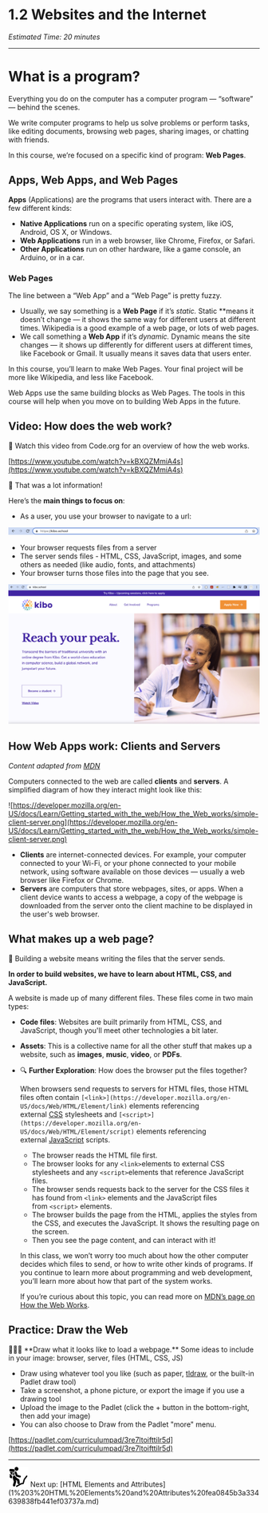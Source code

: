 # 1.2 Websites and the Internet

*Estimated Time: 20 minutes*

---

# What is a program?

Everything you do on the computer has a computer program — “software” — behind the scenes.

We write computer programs to help us solve problems or perform tasks, like editing documents, browsing web pages, sharing images, or chatting with friends.

In this course, we’re focused on a specific kind of program: **Web Pages**.

## Apps, Web Apps, and Web Pages

**Apps** (Applications) are the programs that users interact with. There are a few different kinds:

- **Native Applications** run on a specific operating system, like iOS, Android, OS X, or Windows.
- **Web Applications** run in a web browser, like Chrome, Firefox, or Safari.
- **Other Applications** run on other hardware, like a game console, an Arduino, or in a car.

### **Web Pages**

The line between a “Web App” and a “Web Page” is pretty fuzzy. 

- Usually, we say something is a **Web Page** if it’s *static.* Static **means it doesn’t change — it shows the same way for different users at different times. Wikipedia is a good example of a web page, or lots of web pages.
- We call something a **Web App** if it’s *dynamic.* Dynamic means the site changes — it shows up differently for different users at different times, like Facebook or Gmail. It usually means it saves data that users enter.

In this course, you’ll learn to make Web Pages. Your final project will be more like Wikipedia, and less like Facebook. 

Web Apps use the same building blocks as Web Pages. The tools in this course will help when you move on to building Web Apps in the future.

## Video: How does the web work?

<aside>
🎥 Watch this video from Code.org for an overview of how the web works.

</aside>

[https://www.youtube.com/watch?v=kBXQZMmiA4s](https://www.youtube.com/watch?v=kBXQZMmiA4s)

<aside>
🤯 That was a lot information!

Here’s the **main things to focus on**:

- As a user, you use your browser to navigate to a url:

![Screenshot 2022-04-11 at 18.25.20.png](1%202%20Websites%20and%20the%20Internet%20f94c96f07ae9482fa93b341bf1bec0b7/Screenshot_2022-04-11_at_18.25.20.png)

- Your browser requests files from a server
- The server sends files - HTML, CSS, JavaScript, images, and some others as needed (like audio, fonts, and attachments)
- Your browser turns those files into the page that you see.

![Screenshot 2022-04-11 at 18.26.02.png](1%202%20Websites%20and%20the%20Internet%20f94c96f07ae9482fa93b341bf1bec0b7/Screenshot_2022-04-11_at_18.26.02.png)

</aside>

## How Web Apps work: Clients and Servers

*Content adapted from [MDN](https://developer.mozilla.org/en-US/docs/Learn/Getting_started_with_the_web/How_the_Web_works)*

Computers connected to the web are called **clients** and **servers**. A simplified diagram of how they interact might look like this:

![https://developer.mozilla.org/en-US/docs/Learn/Getting_started_with_the_web/How_the_Web_works/simple-client-server.png](https://developer.mozilla.org/en-US/docs/Learn/Getting_started_with_the_web/How_the_Web_works/simple-client-server.png)

- **Clients** are internet-connected devices. For example, your computer connected to your Wi-Fi, or your phone connected to your mobile network, using software available on those devices — usually a web browser like Firefox or Chrome.
- **Servers** are computers that store webpages, sites, or apps. When a client device wants to access a webpage, a copy of the webpage is downloaded from the server onto the client machine to be displayed in the user's web browser.

## What makes up a web page?

<aside>
🔑 Building a website means writing the files that the server sends. 

**In order to build websites, we have to learn about HTML, CSS, and JavaScript.**

</aside>

A website is made up of many different files. These files come in two main types:

- **Code files**: Websites are built primarily from HTML, CSS, and JavaScript, though you'll meet other technologies a bit later.
- **Assets**: This is a collective name for all the other stuff that makes up a website, such as **images**, **music**, **video**, or **PDFs**.
- 🔍 **Further Exploration**: How does the browser put the files together?
    
    When browsers send requests to servers for HTML files, those HTML files often contain `[<link>](https://developer.mozilla.org/en-US/docs/Web/HTML/Element/link)` elements referencing external [CSS](https://developer.mozilla.org/en-US/docs/Learn/CSS) stylesheets and `[<script>](https://developer.mozilla.org/en-US/docs/Web/HTML/Element/script)` elements referencing external [JavaScript](https://developer.mozilla.org/en-US/docs/Learn/JavaScript) scripts. 
    
    - The browser reads the HTML file first.
    - The browser looks for any `<link>`elements to external CSS stylesheets and any `<script>`elements that reference JavaScript files.
    - The browser sends requests back to the server for the CSS files it has found from `<link>` elements and the JavaScript files from `<script>` elements.
    - The browser builds the page from the HTML, applies the styles from the CSS, and executes the JavaScript. It shows the resulting page on the screen.
    - Then you see the page content, and can interact with it!
    
    In this class, we won’t worry too much about how the other computer decides which files to send, or how to write other kinds of programs. If you continue to learn more about programming and web development, you’ll learn more about how that part of the system works.
    
     If you’re curious about this topic, you can read more on [MDN’s page on How the Web Works](https://developer.mozilla.org/en-US/docs/Learn/Getting_started_with_the_web/How_the_Web_works).
    

## Practice: Draw the Web

<aside>
👩🏾‍🎨 **Draw what it looks like to load a webpage.**
Some ideas to include in your image: browser, server, files (HTML, CSS, JS)

- Draw using whatever tool you like (such as paper, [tldraw](https://www.tldraw.com/), or the built-in Padlet draw tool)
- Take a screenshot, a phone picture, or export the image if you use a drawing tool
- Upload the image to the Padlet (click the + button in the bottom-right, then add your image)
- You can also choose to Draw from the Padlet "more" menu.
</aside>

[https://padlet.com/curriculumpad/3re7ltoifttilr5d](https://padlet.com/curriculumpad/3re7ltoifttilr5d)

---

<aside>
<img src="../Lesson%200%20Learning%20With%20Kibo%206427d2f5f1ae4576a3b083dd8476d915/man-in-hike.png" alt="../Lesson%200%20Learning%20With%20Kibo%206427d2f5f1ae4576a3b083dd8476d915/man-in-hike.png" width="40px" /> Next up: [HTML Elements and Attributes](1%203%20HTML%20Elements%20and%20Attributes%20fea0845b3a334639838fb441ef03737a.md)

</aside>